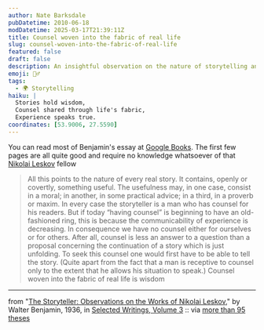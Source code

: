 ```yaml
---
author: Nate Barksdale
pubDatetime: 2010-06-18
modDatetime: 2025-03-17T21:39:11Z
title: Counsel woven into the fabric of real life
slug: counsel-woven-into-the-fabric-of-real-life
featured: false
draft: false
description: An insightful observation on the nature of storytelling and the wisdom it imparts.
emoji: 🧙‍♂️
tags:
  - 🌍 Storytelling
haiku: |
  Stories hold wisdom,  
  Counsel shared through life's fabric,  
  Experience speaks true.
coordinates: [53.9006, 27.5590]
---
```


You can read most of Benjamin's essay at [Google Books](http://books.google.com/books?id=A4tRaJK85n8C&lpg=PA143&dq=walter%20benjamin%20%22the%20storyteller%22&pg=PA145#v=onepage&q=walter%20benjamin%20%22the%20storyteller%22&f=false). The first few pages are all quite good and require no knowledge whatsoever of that [Nikolai Leskov](http://en.wikipedia.org/wiki/Nikolai_Leskov) fellow

> All this points to the nature of every real story. It contains, openly or covertly, something useful. The usefulness may, in one case, consist in a moral; in another, in some practical advice; in a third, in a proverb or maxim. In every case the storyteller is a man who has counsel for his readers. But if today “having counsel” is beginning to have an old-fashioned ring, this is because the communicability of experience is decreasing. In consequence we have no counsel either for ourselves or for others. After all, counsel is less an answer to a question than a proposal concerning the continuation of a story which is just unfolding. To seek this counsel one would first have to be able to tell the story. (Quite apart from the fact that a man is receptive to counsel only to the extent that he allows his situation to speak.) Counsel woven into the fabric of real life is wisdom

---

from "[The Storyteller: Observations on the Works of Nikolai Leskov](http://web.archive.org/web/20111012074405/http://ayjay.tumblr.com/post/631313575/all-this-points-to-the-nature-of-every-real-story)," by Walter Benjamin, 1936, in [Selected Writings, Volume 3](http://books.google.com/books?id=A4tRaJK85n8C&lpg=PA143&dq=walter%20benjamin%20%22the%20storyteller%22&pg=PA145#v=onepage&q=walter%20benjamin%20%22the%20storyteller%22&f=false) :: via [more than 95 theses](http://web.archive.org/web/20111012074405/http://ayjay.tumblr.com/post/631313575/all-this-points-to-the-nature-of-every-real-story)
